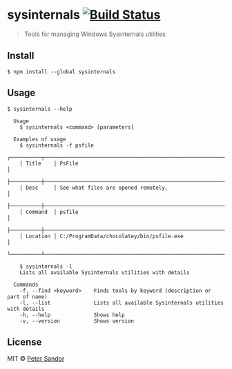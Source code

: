 # sysinternals [![Build Status](https://travis-ci.org/petersandor/sysinternals.svg?branch=master)](https://travis-ci.org/petersandor/sysinternals)

> Tools for managing Windows Sysinternals utilities

## Install

```
$ npm install --global sysinternals
```

## Usage

```
$ sysinternals --help

  Usage
    $ sysinternals <command> [parameters]

  Examples of usage
    $ sysinternals -f psfile
    ┌──────────┬──────────────────────────────────────────────────────────────────────┐
    │ Title    │ PsFile                                                               │
    ├──────────┼──────────────────────────────────────────────────────────────────────┤
    │ Desc     │ See what files are opened remotely.                                  │
    ├──────────┼──────────────────────────────────────────────────────────────────────┤
    │ Command  │ psfile                                                               │
    ├──────────┼──────────────────────────────────────────────────────────────────────┤
    │ Location │ C:/ProgramData/chocolatey/bin/psfile.exe                             │
    └──────────┴──────────────────────────────────────────────────────────────────────┘

    $ sysinternals -l
    Lists all available Sysinternals utilities with details

  Commands
    -f, --find <keyword>    Finds tools by keyword (description or part of name)
    -l, --list              Lists all available Sysinternals utilities with details
    -h, --help              Shows help
    -v, --version           Shows version
```

## License

MIT © [Peter Sandor](http://petersandor.name)
